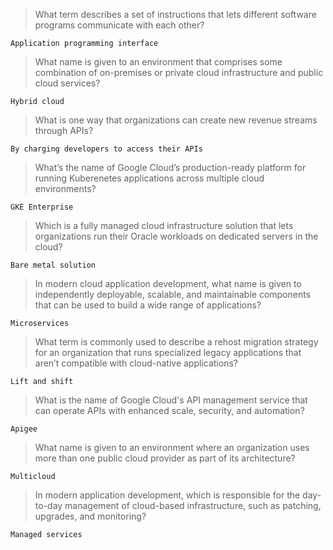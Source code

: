 > What term describes a set of instructions that lets different software programs communicate with each other?
```
Application programming interface
```

> What name is given to an environment that comprises some combination of on-premises or private cloud infrastructure and public cloud services?
```
Hybrid cloud
```

> What is one way that organizations can create new revenue streams through APIs?
```
By charging developers to access their APIs
```

> What’s the name of Google Cloud’s production-ready platform for running Kuberenetes applications across multiple cloud environments?
```
GKE Enterprise
```

> Which is a fully managed cloud infrastructure solution that lets organizations run their Oracle workloads on dedicated servers in the cloud?
```
Bare metal solution
```

> In modern cloud application development, what name is given to independently deployable, scalable, and maintainable components that can be used to build a wide range of applications?
```
Microservices
```

> What term is commonly used to describe a rehost migration strategy for an organization that runs specialized legacy applications that aren’t compatible with cloud-native applications?
```
Lift and shift
```

> What is the name of Google Cloud's API management service that can operate APIs with enhanced scale, security, and automation?
```
Apigee
```

> What name is given to an environment where an organization uses more than one public cloud provider as part of its architecture?
```
Multicloud
```

> In modern application development, which is responsible for the day-to-day management of cloud-based infrastructure, such as patching, upgrades, and monitoring?
```
Managed services
```
